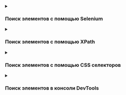 <details>
<summary><h3>Поиск элементов с помощью Selenium</h3></summary>

```python
find_element(By.ID, value)                  #поиск по уникальному атрибуту id элемента

find_element(By.CSS_SELECTOR, value)        #поиск элемента с помощью правил на основе CSS

find_element(By.XPATH, value)               #поиск с помощью языка запросов XPath, позволяет выполнять очень гибкий поиск элементов

find_element(By.NAME, value)                #поиск по атрибуту name элемента

find_element(By.TAG_NAME, value)            #поиск элемента по названию тега элемента

find_element(By.CLASS_NAME, value)          #поиск по значению атрибута class

find_element(By.LINK_TEXT, value)           #поиск ссылки на странице по полному совпадению

find_element(By.PARTIAL_LINK_TEXT, value)   #поиск ссылки на странице, если текст селектора совпадает с любой частью текста ссылки

find_elements(locator, value)               #поиск нескольких элементов
```
```python
# Пример: найти кнопку со значением id="submit_button"

from selenium import webdriver
from webdriver_manager.chrome import ChromeDriverManager
from selenium.webdriver.common.by import By

browser = webdriver.Chrome(executable_path=ChromeDriverManager().install())
browser.get("http://suninjuly.github.io/simple_form_find_task.html")
button = browser.find_element(By.ID, "submit_button")
```
>**Отличие find_element и find_elements**
>
>Если первый метод не смог найти элемент на странице, то он вызовет ошибку **NoSuchElementException**, которая прервёт выполнение кода. Второй же метод всегда возвращает валидный результат: если ничего не было найдено, то он вернёт пустой список и программа перейдет к выполнению следующего шага в коде.
</details>

<details>
<summary><h3>Поиск элементов с помощью XPath</h3></summary>

**по тегу**
```
//div
```
```
//div//p
```
**по атрибуту**
```
//div[@class='g']
```
```
//*[@id='abc']
```
**по тексту внутри тега**
```
//div[text()='text']
```
```
//div[contains(text(),'text'])
```
```
//span[contains(@class,'LC2Ob'])
```
**по номеру элемента**
```
//ul/li[1]
```
```
//ul/li[last()]
```
**обращение к соседнему элементу родителя**
```
//span[text()='text']/parent::div/following-sibling::div
```

:bulb: [Xpath cheatsheet](https://devhints.io/xpath)
</details>

<details>
<summary><h3>Поиск элементов с помощью CSS селекторов</h3></summary>

**универсальный** - применяется ко всем эелементам на странице
```css
*
```
**по тегу**
```css
p
```
**по классу**
```css
.paragraph
```
```css
p.another-class
```
**по id**
```css
#abc
```
```css
h2#www
```
**по атрибуту**
```css
a[href="https://google.com"]
```
**селектор потомков** (контекстный селектор)
```css
.container h3
```
**дочерний селектор** (применяется только к единственному первому ребенку)
```css
.container > p
```
**сестринский селектор** (самый ближайший к элементу)
```css
#heading + span
```
**селектор псевдоклассов**
```css
a:hover
```
**селектор псевдоэлементов**
```css
h1::first-letter
```
</details>

<details>
<summary><h3>Поиск элементов в консоли DevTools</h3></summary>

**по тегу**
```javascript
$$ ("body")
```
**по id**
```javascript
$$ ("#abc")
```
**по классу**
```javascript
$$ (".appbar")
```
**поиск по трем классам**
```javascript
$$ (".col.rhscol.rhstcs")
```
**найти тег у которого нет указанного класса**
```javascript
$$ ("div:not(.col)")
```
**по атрибуту**
```javascript
$$ ("[role='main']")
```
```javascript
$$ ("div[role]")
```
```javascript
$$ ("div[role*='ai']")
```
```javascript
$$ ("div[role^='ai']")
```
```javascript
$$ ("div[role$='in']")
```
**найти тег вложенный в другой тег**
```javascript
$$ ("div[jscontroller='TxZWcc'] div.liYKde")
```
**найти только ребенка, где тег вложен в другой тег**
```javascript
$$ ("div[jscontroller='TxZWcc'] > div.liYKde")
```
**найти у одного тега другой тег**
```javascript
$$ ("ul li:first-child")
```
```javascript
$$ ("ul li:last-child")
```
```javascript
$$ ("li:nth-child(2)")
```
</details>
